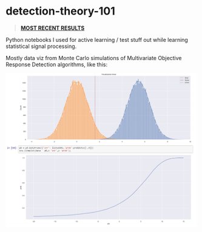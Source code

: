 # detection-theory-101

> **[MOST RECENT RESULTS](https://htmlpreview.github.io/?https://github.com/Alexandre-Caldeira/detection-theory-101/blob/gh-pages/comCalma.html)**

Python notebooks I used for active learning / test stuff out while learning statistical signal processing.

Mostly data viz from Monte Carlo simulations of Multivariate Objective Response Detection algorithms, like this:

![](https://raw.githubusercontent.com/Alexandre-Caldeira/detection-theory-101/main/rd_viz.png)
